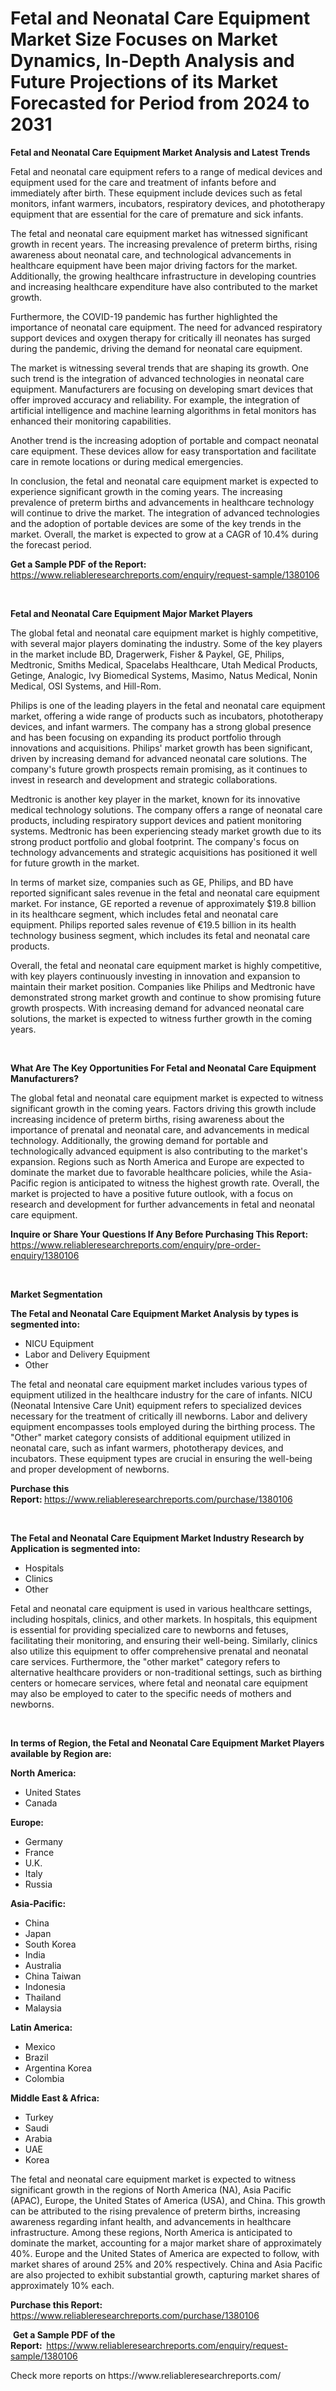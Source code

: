 <p><h1>Fetal and Neonatal Care Equipment Market Size Focuses on Market Dynamics, In-Depth Analysis and Future Projections of its Market Forecasted for Period from 2024 to 2031</h1></p><p><strong>Fetal and Neonatal Care Equipment Market Analysis and Latest Trends</strong></p>
<p><p>Fetal and neonatal care equipment refers to a range of medical devices and equipment used for the care and treatment of infants before and immediately after birth. These equipment include devices such as fetal monitors, infant warmers, incubators, respiratory devices, and phototherapy equipment that are essential for the care of premature and sick infants.</p><p>The fetal and neonatal care equipment market has witnessed significant growth in recent years. The increasing prevalence of preterm births, rising awareness about neonatal care, and technological advancements in healthcare equipment have been major driving factors for the market. Additionally, the growing healthcare infrastructure in developing countries and increasing healthcare expenditure have also contributed to the market growth.</p><p>Furthermore, the COVID-19 pandemic has further highlighted the importance of neonatal care equipment. The need for advanced respiratory support devices and oxygen therapy for critically ill neonates has surged during the pandemic, driving the demand for neonatal care equipment.</p><p>The market is witnessing several trends that are shaping its growth. One such trend is the integration of advanced technologies in neonatal care equipment. Manufacturers are focusing on developing smart devices that offer improved accuracy and reliability. For example, the integration of artificial intelligence and machine learning algorithms in fetal monitors has enhanced their monitoring capabilities.</p><p>Another trend is the increasing adoption of portable and compact neonatal care equipment. These devices allow for easy transportation and facilitate care in remote locations or during medical emergencies.</p><p>In conclusion, the fetal and neonatal care equipment market is expected to experience significant growth in the coming years. The increasing prevalence of preterm births and advancements in healthcare technology will continue to drive the market. The integration of advanced technologies and the adoption of portable devices are some of the key trends in the market. Overall, the market is expected to grow at a CAGR of 10.4% during the forecast period.</p></p>
<p><strong>Get a Sample PDF of the Report:&nbsp;</strong> <a href="https://www.reliableresearchreports.com/enquiry/request-sample/1380106">https://www.reliableresearchreports.com/enquiry/request-sample/1380106</a></p>
<p>&nbsp;</p>
<p><strong>Fetal and Neonatal Care Equipment Major Market Players</strong></p>
<p><p>The global fetal and neonatal care equipment market is highly competitive, with several major players dominating the industry. Some of the key players in the market include BD, Dragerwerk, Fisher & Paykel, GE, Philips, Medtronic, Smiths Medical, Spacelabs Healthcare, Utah Medical Products, Getinge, Analogic, Ivy Biomedical Systems, Masimo, Natus Medical, Nonin Medical, OSI Systems, and Hill-Rom.</p><p>Philips is one of the leading players in the fetal and neonatal care equipment market, offering a wide range of products such as incubators, phototherapy devices, and infant warmers. The company has a strong global presence and has been focusing on expanding its product portfolio through innovations and acquisitions. Philips' market growth has been significant, driven by increasing demand for advanced neonatal care solutions. The company's future growth prospects remain promising, as it continues to invest in research and development and strategic collaborations.</p><p>Medtronic is another key player in the market, known for its innovative medical technology solutions. The company offers a range of neonatal care products, including respiratory support devices and patient monitoring systems. Medtronic has been experiencing steady market growth due to its strong product portfolio and global footprint. The company's focus on technology advancements and strategic acquisitions has positioned it well for future growth in the market.</p><p>In terms of market size, companies such as GE, Philips, and BD have reported significant sales revenue in the fetal and neonatal care equipment market. For instance, GE reported a revenue of approximately $19.8 billion in its healthcare segment, which includes fetal and neonatal care equipment. Philips reported sales revenue of €19.5 billion in its health technology business segment, which includes its fetal and neonatal care products.</p><p>Overall, the fetal and neonatal care equipment market is highly competitive, with key players continuously investing in innovation and expansion to maintain their market position. Companies like Philips and Medtronic have demonstrated strong market growth and continue to show promising future growth prospects. With increasing demand for advanced neonatal care solutions, the market is expected to witness further growth in the coming years.</p></p>
<p>&nbsp;</p>
<p><strong>What Are The Key Opportunities For Fetal and Neonatal Care Equipment Manufacturers?</strong></p>
<p><p>The global fetal and neonatal care equipment market is expected to witness significant growth in the coming years. Factors driving this growth include increasing incidence of preterm births, rising awareness about the importance of prenatal and neonatal care, and advancements in medical technology. Additionally, the growing demand for portable and technologically advanced equipment is also contributing to the market's expansion. Regions such as North America and Europe are expected to dominate the market due to favorable healthcare policies, while the Asia-Pacific region is anticipated to witness the highest growth rate. Overall, the market is projected to have a positive future outlook, with a focus on research and development for further advancements in fetal and neonatal care equipment.</p></p>
<p><strong>Inquire or Share Your Questions If Any Before Purchasing This Report:</strong> <a href="https://www.reliableresearchreports.com/enquiry/pre-order-enquiry/1380106">https://www.reliableresearchreports.com/enquiry/pre-order-enquiry/1380106</a></p>
<p>&nbsp;</p>
<p><strong>Market Segmentation</strong></p>
<p><strong>The Fetal and Neonatal Care Equipment Market Analysis by types is segmented into:</strong></p>
<p><ul><li>NICU Equipment</li><li>Labor and Delivery Equipment</li><li>Other</li></ul></p>
<p><p>The fetal and neonatal care equipment market includes various types of equipment utilized in the healthcare industry for the care of infants. NICU (Neonatal Intensive Care Unit) equipment refers to specialized devices necessary for the treatment of critically ill newborns. Labor and delivery equipment encompasses tools employed during the birthing process. The "Other" market category consists of additional equipment utilized in neonatal care, such as infant warmers, phototherapy devices, and incubators. These equipment types are crucial in ensuring the well-being and proper development of newborns.</p></p>
<p><strong>Purchase this Report:&nbsp;</strong><a href="https://www.reliableresearchreports.com/purchase/1380106">https://www.reliableresearchreports.com/purchase/1380106</a></p>
<p>&nbsp;</p>
<p><strong>The Fetal and Neonatal Care Equipment Market Industry Research by Application is segmented into:</strong></p>
<p><ul><li>Hospitals</li><li>Clinics</li><li>Other</li></ul></p>
<p><p>Fetal and neonatal care equipment is used in various healthcare settings, including hospitals, clinics, and other markets. In hospitals, this equipment is essential for providing specialized care to newborns and fetuses, facilitating their monitoring, and ensuring their well-being. Similarly, clinics also utilize this equipment to offer comprehensive prenatal and neonatal care services. Furthermore, the "other market" category refers to alternative healthcare providers or non-traditional settings, such as birthing centers or homecare services, where fetal and neonatal care equipment may also be employed to cater to the specific needs of mothers and newborns.</p></p>
<p>&nbsp;</p>
<p><strong>In terms of Region, the Fetal and Neonatal Care Equipment Market Players available by Region are:</strong></p>
<p>
    <p> <strong> North America: </strong>
        <ul>
            <li>United States</li>
            <li>Canada</li>
        </ul>
        </p> 
    <p> <strong> Europe: </strong>
        <ul>
            <li>Germany</li>
            <li>France</li>
            <li>U.K.</li>
            <li>Italy</li>
            <li>Russia</li>
        </ul>
        </p> 
    <p> <strong> Asia-Pacific: </strong>
        <ul>
            <li>China</li>
            <li>Japan</li>
            <li>South Korea</li>
            <li>India</li>
            <li>Australia</li>
            <li>China Taiwan</li>
            <li>Indonesia</li>
            <li>Thailand</li>
            <li>Malaysia</li>
        </ul>
        </p> 
    <p> <strong> Latin America: </strong>
        <ul>
            <li>Mexico</li>
            <li>Brazil</li>
            <li>Argentina Korea</li>
            <li>Colombia</li>
        </ul>
        </p> 
    <p> <strong> Middle East & Africa: </strong>
        <ul>
            <li>Turkey</li>
            <li>Saudi</li>
            <li>Arabia</li>
            <li>UAE</li>
            <li>Korea</li>
        </ul>
    </p>
    </p>
<p><p>The fetal and neonatal care equipment market is expected to witness significant growth in the regions of North America (NA), Asia Pacific (APAC), Europe, the United States of America (USA), and China. This growth can be attributed to the rising prevalence of preterm births, increasing awareness regarding infant health, and advancements in healthcare infrastructure. Among these regions, North America is anticipated to dominate the market, accounting for a major market share of approximately 40%. Europe and the United States of America are expected to follow, with market shares of around 25% and 20% respectively. China and Asia Pacific are also projected to exhibit substantial growth, capturing market shares of approximately 10% each.</p></p>
<p><strong>Purchase this Report: </strong><a href="https://www.reliableresearchreports.com/purchase/1380106">https://www.reliableresearchreports.com/purchase/1380106</a></p>
<p>&nbsp;<strong>Get a Sample PDF of the Report:&nbsp;&nbsp;</strong><a href="https://www.reliableresearchreports.com/enquiry/request-sample/1380106">https://www.reliableresearchreports.com/enquiry/request-sample/1380106</a></p>
<p><strong></strong></p>
<p>Check more reports on https://www.reliableresearchreports.com/</p>